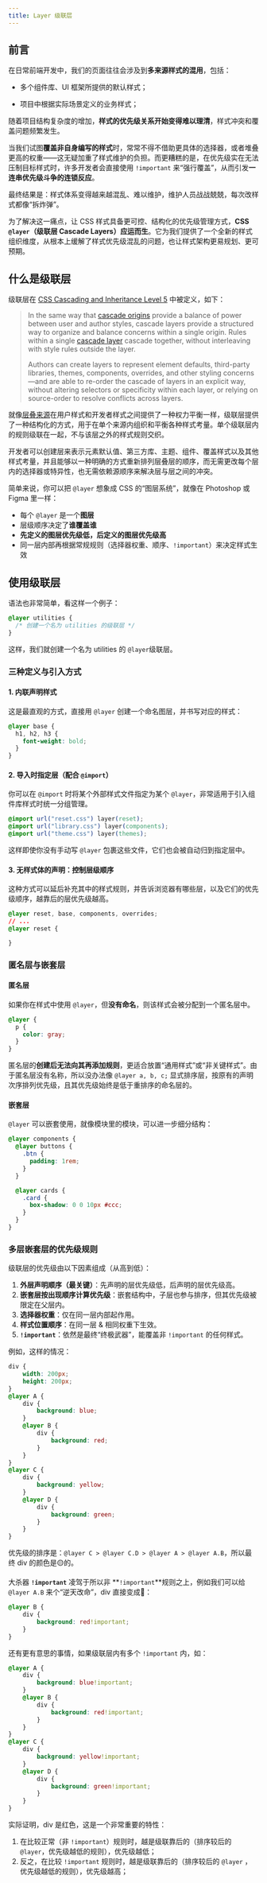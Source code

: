 ```yaml
---
title: Layer 级联层
---
```

## 前言

在日常前端开发中，我们的页面往往会涉及到**多来源样式的混用**，包括：

+ 多个组件库、UI 框架所提供的默认样式；

+ 项目中根据实际场景定义的业务样式；

随着项目结构复杂度的增加，**样式的优先级关系开始变得难以理清**，样式冲突和覆盖问题频繁发生。

当我们试图**覆盖非自身编写的样式**时，常常不得不借助更具体的选择器，或者堆叠更高的权重——这无疑加重了样式维护的负担。而更糟糕的是，在优先级实在无法压制目标样式时，许多开发者会直接使用 `!important` 来“强行覆盖”，从而引发**一连串优先级斗争的连锁反应**。

最终结果是：样式体系变得越来越混乱、难以维护，维护人员战战兢兢，每次改样式都像“拆炸弹”。

为了解决这一痛点，让 CSS 样式具备更可控、结构化的优先级管理方式，**CSS `@layer`（级联层 Cascade Layers）应运而生**。它为我们提供了一个全新的样式组织维度，从根本上缓解了样式优先级混乱的问题，也让样式架构更易规划、更可预期。

## 什么是级联层

级联层在 [CSS Cascading and Inheritance Level 5](https://www.w3.org/TR/css-cascade-5/#layering) 中被定义，如下：

> In the same way that [cascade origins](https://www.w3.org/TR/css-cascade-5/#origin) provide a balance of power between user and author styles, cascade layers provide a structured way to organize and balance concerns within a single origin. Rules within a single [cascade layer](https://www.w3.org/TR/css-cascade-5/#cascade-layers) cascade together, without interleaving with style rules outside the layer.
>
> Authors can create layers to represent element defaults, third-party libraries, themes, components, overrides, and other styling concerns—and are able to re-order the cascade of layers in an explicit way, without altering selectors or specificity within each layer, or relying on source-order to resolve conflicts across layers.

就像[层叠来源](https://www.w3.org/TR/css-cascade-5/#origin)在用户样式和开发者样式之间提供了一种权力平衡一样，级联层提供了一种结构化的方式，用于在单个来源内组织和平衡各种样式考量。单个级联层内的规则级联在一起，不与该层之外的样式规则交织。

开发者可以创建层来表示元素默认值、第三方库、主题、组件、覆盖样式以及其他样式考量，并且能够以一种明确的方式重新排列层叠层的顺序，而无需更改每个层内的选择器或特异性，也无需依赖源顺序来解决层与层之间的冲突。

简单来说，你可以把 `@layer` 想象成 CSS 的“图层系统”，就像在 Photoshop 或 Figma 里一样：

- 每个 `@layer` 是一个**图层**
- 层级顺序决定了**谁覆盖谁**
- **先定义的图层优先级低，后定义的图层优先级高**
- 同一层内部再根据常规规则（选择器权重、顺序、`!important`）来决定样式生效

## 使用级联层

语法也非常简单，看这样一个例子：

```css
@layer utilities {
  /* 创建一个名为 utilities 的级联层 */
}
```

这样，我们就创建一个名为 utilities 的 `@layer`级联层。

### 三种定义与引入方式

#### **1. 内联声明样式**

这是最直观的方式，直接用 `@layer` 创建一个命名图层，并书写对应的样式：

```css
@layer base {
  h1, h2, h3 {
    font-weight: bold;
  }
}
```

#### **2. 导入时指定层（配合 `@import`）**

你可以在 `@import` 时将某个外部样式文件指定为某个 `@layer`，非常适用于引入组件库样式时统一分组管理。

```css
@import url("reset.css") layer(reset);
@import url("library.css") layer(components);
@import url("theme.css") layer(themes);
```

这样即使你没有手动写 `@layer` 包裹这些文件，它们也会被自动归到指定层中。

#### **3. 无样式体的声明：控制层级顺序**

这种方式可以延后补充其中的样式规则，并告诉浏览器有哪些层，以及它们的优先级顺序，越靠后的层优先级越高。

```css
@layer reset, base, components, overrides;
// ...
@layer reset {

}
```

### 匿名层与嵌套层

#### **匿名层**

如果你在样式中使用 `@layer`，但**没有命名**，则该样式会被分配到一个匿名层中。

```css
@layer {
  p {
    color: gray;
  }
}
```

匿名层的**创建后无法向其再添加规则**，更适合放置“通用样式”或“非关键样式”。由于匿名层没有名称，所以没办法像 `@layer a, b, c;` 显式排序层，按原有的声明次序排列优先级，且其优先级始终是低于重排序的命名层的。

#### **嵌套层**

`@layer` 可以嵌套使用，就像模块里的模块，可以进一步细分结构：

```css
@layer components {
  @layer buttons {
    .btn {
      padding: 1rem;
    }
  }

  @layer cards {
    .card {
      box-shadow: 0 0 10px #ccc;
    }
  }
}
```

### 多层嵌套层的优先级规则

级联层的优先级由以下因素组成（从高到低）：

1. **外层声明顺序（最关键）**：先声明的层优先级低，后声明的层优先级高。
2. **嵌套层按出现顺序计算优先级**：嵌套结构中，子层也参与排序，但其优先级被限定在父层内。
3. **选择器权重**：仅在同一层内部起作用。
4. **样式位置顺序**：在同一层 & 相同权重下生效。
5. **`!important`**：依然是最终“终极武器”，能覆盖非 `!important` 的任何样式。

例如，这样的情况：

```CSS
div {
    width: 200px;
    height: 200px;
}
@layer A {
    div {
        background: blue;
    }
    @layer B {
        div {
            background: red;
        }
    }
}
@layer C {
    div {
        background: yellow;
    }
    @layer D {
        div {
            background: green;
        }
    }
}
```

优先级的排序是：`@layer C > @layer C.D > @layer A > @layer A.B`，所以最终 div 的颜色是🟡的。

大杀器 **`!important`** 凌驾于所以非 **`!important`**规则之上，例如我们可以给 `@layer A.B` 来个“逆天改命”，div 直接变成🔴：

```css
@layer B {
    div {
        background: red!important;
    }
}
```

还有更有意思的事情，如果级联层内有多个 `!important` 内，如：

```css
@layer A {
    div {
        background: blue!important;
    }
    @layer B {
        div {
            background: red!important;
        }
    }
}
@layer C {
    div {
        background: yellow!important;
    }
    @layer D {
        div {
            background: green!important;
        }
    }
}
```

实际证明，div 是红色，这是一个非常重要的特性：

1. 在比较正常（非 `!important`）规则时，越是级联靠后的（排序较后的 `@layer`，优先级越低的规则），优先级越低；
2. 反之，在比较 `!important` 规则时，越是级联靠后的（排序较后的 `@layer` ，优先级越低的规则），优先级越高；

